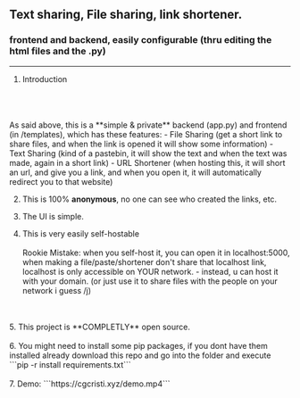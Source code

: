 ## Text sharing, File sharing, link shortener.
### frontend and backend, easily configurable (thru editing the html files and the .py)
----------------

1. Introduction
</br>
</br>
</br>
As said above, this is a **simple & private** backend (app.py) and frontend (in /templates), which has these features:
- File Sharing (get a short link to share files, and when the link is opened it will show some information)
- Text Sharing (kind of a pastebin, it will show the text and when the text was made, again in a short link)
- URL Shortener (when hosting this, it will short an url, and give you a link, and when you open it, it will automatically redirect you to that website)

2. This is 100% **anonymous**, no one can see who created the links, etc.

3. The UI is simple.

4. This is very easily self-hostable </br> </br>
Rookie Mistake: when you self-host it, you can open it in localhost:5000, when making a file/paste/shortener don't share that localhost link, localhost is only accessible on YOUR network. - instead, u can host it with your domain. (or just use it to share files with the people on your network i guess /j)
</br>
</br>
5. This project is **COMPLETLY** open source.
</br>
</br>
6. You might need to install some pip packages, if you dont have them installed already download this repo and go into the folder and execute ```pip -r install requirements.txt```
</br>
</br>
7. Demo:
```https://cgcristi.xyz/demo.mp4```
